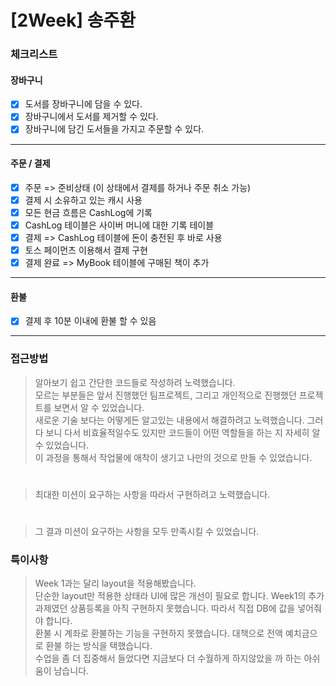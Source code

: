 # [2Week] 송주환

### 체크리스트

#### 장바구니
- [x] 도서를 장바구니에 담을 수 있다.
- [x] 장바구니에서 도서를 제거할 수 있다.
- [x] 장바구니에 담긴 도서들을 가지고 주문할 수 있다.
***
#### 주문 / 결제
- [x] 주문 => 준비상태 (이 상태에서 결제를 하거나 주문 취소 가능)
- [x] 결제 시 소유하고 있는 캐시 사용
- [x] 모든 현금 흐름은 CashLog에 기록
- [x] CashLog 테이블은 사이버 머니에 대한 기록 테이블
- [x] 결제 => CashLog 테이블에 돈이 충전된 후 바로 사용
- [x] 토스 페이먼츠 이용해서 결제 구현
- [x] 결제 완료 => MyBook 테이블에 구매된 책이 추가
***
#### 환불
- [x] 결제 후 10분 이내에 환불 할 수 있음
***
### 접근방법

> 알아보기 쉽고 간단한 코드들로 작성하려 노력했습니다. </br>
> 모르는 부분들은 앞서 진행했던 팀프로젝트, 그리고 개인적으로 진행했던 프로젝트를 보면서 알 수 있었습니다.  
> 새로운 기술 보다는 어떻게든 알고있는 내용에서 해결하려고 노력했습니다.
> 그러다 보니 다서 비효율적일수도 있지만 코드들이 어떤 역할들을 하는 지 자세히 알 수 있었습니다.</br>
> 이 과정을 통해서 작업물에 애착이 생기고 나만의 것으로 만들 수 있었습니다.
#
>  최대한 미션이 요구하는 사항을 따라서 구현하려고 노력했습니다.
#
> 그 결과 미션이 요구하는 사항을 모두 만족시킬 수 있었습니다.
### 특이사항

> Week 1과는 달리 layout을 적용해봤습니다.</br>
> 단순한 layout만 적용한 상태라 UI에 많은 개선이 필요로 합니다.
> Week1의 추가 과제였던 상품등록을 아직 구현하지 못했습니다. 따라서 직접 DB에 값을 넣어줘야 합니다.</br>
> 환불 시 계좌로 환불하는 기능을 구현하지 못했습니다. 대책으로 전액 예치금으로 환불 하는 방식을 택했습니다. </br>
> 수업을 좀 더 집중해서 들었다면 지금보다 더 수월하게 하지않았을 까 하는 아쉬움이 남습니다.